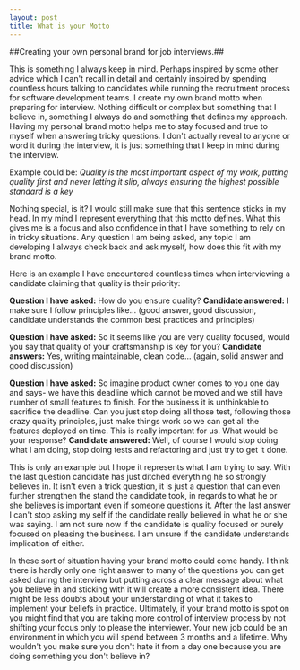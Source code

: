 ```yaml
---
layout: post
title: What is your Motto
---
```


##Creating your own personal brand for job interviews.##

This is something I always keep in mind. Perhaps inspired by some other advice which I can't recall in detail and certainly inspired by spending countless hours talking to candidates while running the recruitment process for software development teams. I create my own brand motto when preparing for interview. Nothing difficult or complex but something that I believe in, something I always do and something that defines my approach. Having my personal brand motto helps me to stay focused and true to myself when answering tricky questions. I don't actually reveal to anyone or word it during the interview, it is just something that I keep in mind during the interview.

Example could be: _Quality is the most important aspect of my work, putting quality first and never letting it slip, always ensuring the highest possible standard is a key_

Nothing special, is it? I would still make sure that this sentence sticks in my head. In my mind I represent everything that this motto defines. What this gives me is a focus and also confidence in that I have something to rely on in tricky situations. Any question I am being asked, any topic I am developing I always check back and ask myself, how does this fit with my brand motto.

Here is an example I have encountered countless times when interviewing a candidate claiming that quality is their priority:

**Question I have asked:** How do you ensure quality?
**Candidate answered:** I make sure I follow principles like... (good answer, good discussion, candidate understands the common best practices and principles)

**Question I have asked:** So it seems like you are very quality focused, would you say that quality of your craftsmanship is key for you?
**Candidate answers:** Yes, writing maintainable, clean code... (again, solid answer and good discussion)

**Question I have asked:** So imagine product owner comes to you one day and says- we have this deadline which cannot be moved and we still have number of small features to finish. For the business it is unthinkable to sacrifice the deadline. Can you just stop doing all those test, following those crazy quality principles, just make things work so we can get all the features deployed on time. This is really important for us. What would be your response?
**Candidate answered:** Well, of course I would stop doing what I am doing, stop doing tests and refactoring and just try to get it done.

This is only an example but I hope it represents what I am trying to say. With the last question candidate has just ditched everything he so strongly believes in. It isn't even a trick question, it is just a question that can even further strengthen the stand the candidate took, in regards to what he or she believes is important even if someone questions it. After the last answer I can't stop asking my self if the candidate really believed in what he or she was saying. I am not sure now if the candidate is quality focused or purely focused on pleasing the business. I am unsure if the candidate understands implication of either.

In these sort of situation having your brand motto could come handy. I think there is hardly only one right answer to many of the questions you can get asked during the interview but putting across a clear message about what you believe in and sticking with it will create a more consistent idea. There might be less doubts about your understanding  of what it takes to implement your beliefs in practice. Ultimately, if your brand motto is spot on you might find that you are taking more control of interview process by not shifting your focus only to please the interviewer. Your new job could be an environment in which you will spend between 3 months and a lifetime. Why wouldn't you make sure you don't hate it from a day one because you are doing something you don't believe in?